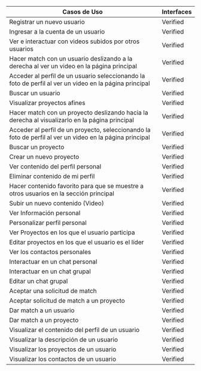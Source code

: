 | Casos de Uso | Interfaces |
| --- | --- |
| Registrar un nuevo usuario | Verified |
| Ingresar a la cuenta de un usuario | Verified |
| Ver e interactuar con videos subidos por otros usuarios | Verified |
| Hacer match con un usuario deslizando a la derecha al ver un video en la página principal | Verified |
| Acceder al perfil de un usuario seleccionando la foto de perfil al ver un video en la página principal | Verified|
| Buscar un usuario | Verified |
| Visualizar proyectos afines | Verified |
| Hacer match con un proyecto deslizando hacia la derecha al visualizarlo en la página principal | Verified |
| Acceder al perfil de un proyecto, seleccionando la foto de perfil al ver un video en la página principal | Verified |
| Buscar un proyecto | Verified |
| Crear un nuevo proyecto | Verified |
| Ver contenido del perfil personal | Verified |
| Eliminar contenido de mi perfil | Verified |
| Hacer contenido favorito para que se muestre a otros usuarios en la sección principal | Verified |
| Subir un nuevo contenido (Video) | Verified |
| Ver Información personal | Verified |
| Personalizar perfil personal | Verified |
| Ver Proyectos en los que el usuario participa | Verified |
| Editar proyectos en los que el usuario es el líder | Verified |
| Ver los contactos personales | Verified |
| Interactuar en un chat personal | Verified |
| Interactuar en un chat grupal | Verified|
| Editar un chat grupal | Verified |
| Aceptar una solicitud de match | Verified |
| Aceptar solicitud de match a un proyecto | Verified |
| Dar match a un usuario |Verified|
| Dar match a un proyecto | Verified|
| Visualizar el contenido del perfil de un usuario | Verified |
| Visualizar la descripción de un usuario | Verified|
| Visualizar los proyectos de un usuario | Verified |
| Visualizar los contactos de un usuario | Verified |
